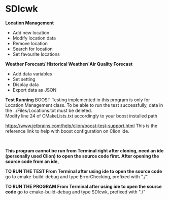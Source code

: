 # SDIcwk

**Location Management**
- Add new location
- Modify location data
- Remove location
- Search for location
- Set favourite locations

**Weather Forecast/ Historical Weather/ Air Quality Forecast**
- Add data variables
- Set setting
- Display data
- Export data as JSON

**Test Running**
BOOST Testing implemented in this program is only for Location Management class. To be able to run the test successfully, data in the ../Files/Locations.txt must be deleted.\
Modify line 24 of CMakeLists.txt accordingly to your boost installed path

https://www.jetbrains.com/help/clion/boost-test-support.html
This is the reference link to help with boost configuration on Clion ide.

<br>

**This program cannot be run from Terminal right after cloning, need an ide (personally used Clion) to open the source code first. After opening the source code from an ide,**

**TO RUN THE TEST From Terminal after using ide to open the source code** go to cmake-build-debug and type ErrorChecking, prefixed with "./"

**TO RUN THE PROGRAM From Terminal after using ide to open the source code** go to cmake-build-debug and type SDIcwk, prefixed with "./"
